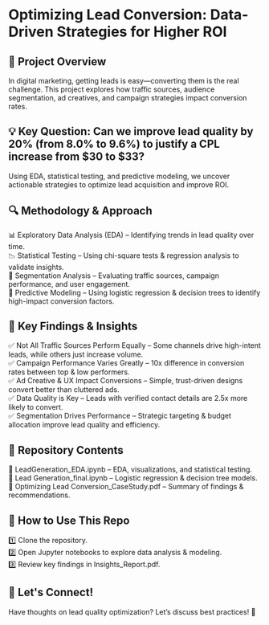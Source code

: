 # Optimizing Lead Conversion: Data-Driven Strategies for Higher ROI
## 📌 Project Overview
In digital marketing, getting leads is easy—converting them is the real challenge. This project explores how traffic sources, audience segmentation, ad creatives, and campaign strategies impact conversion rates.

## 💡 Key Question: Can we improve lead quality by 20% (from 8.0% to 9.6%) to justify a CPL increase from $30 to $33?

Using EDA, statistical testing, and predictive modeling, we uncover actionable strategies to optimize lead acquisition and improve ROI.  

## 🔍 Methodology & Approach
📊 Exploratory Data Analysis (EDA) – Identifying trends in lead quality over time.  
📉 Statistical Testing – Using chi-square tests & regression analysis to validate insights.  
📌 Segmentation Analysis – Evaluating traffic sources, campaign performance, and user engagement.  
🤖 Predictive Modeling – Using logistic regression & decision trees to identify high-impact conversion factors.  

## 🎯 Key Findings & Insights
✅ Not All Traffic Sources Perform Equally – Some channels drive high-intent leads, while others just increase volume.    
✅ Campaign Performance Varies Greatly – 10x difference in conversion rates between top & low performers.  
✅ Ad Creative & UX Impact Conversions – Simple, trust-driven designs convert better than cluttered ads.  
✅ Data Quality is Key – Leads with verified contact details are 2.5x more likely to convert.  
✅ Segmentation Drives Performance – Strategic targeting & budget allocation improve lead quality and efficiency.  

## 📂 Repository Contents
📁 LeadGeneration_EDA.ipynb – EDA, visualizations, and statistical testing.  
📁 Lead Generation_final.ipynb – Logistic regression & decision tree models.  
📁 Optimizing Lead Conversion_CaseStudy.pdf – Summary of findings & recommendations.  

## 🚀 How to Use This Repo
1️⃣ Clone the repository.  
2️⃣ Open Jupyter notebooks to explore data analysis & modeling.   
3️⃣ Review key findings in Insights_Report.pdf.  

## 💬 Let's Connect!  
Have thoughts on lead quality optimization? Let’s discuss best practices! 🚀
